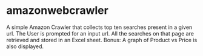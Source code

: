 # amazonwebcrawler
A simple Amazon Crawler that collects top ten searches present in a given url.
The User is prompted for an input url. All the searches on that page are retrieved and stored in an Excel sheet. 
Bonus: A graph of Product vs Price is also displayed.
